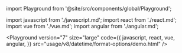 import Playground from '@site/src/components/global/Playground';

import javascript from './javascript.md';
import react from './react.md';
import vue from './vue.md';
import angular from './angular.md';

<Playground
  version="7"
  size="large"
  code={{
    javascript,
    react,
    vue,
    angular,
  }}
  src="usage/v8/datetime/format-options/demo.html"
/>
